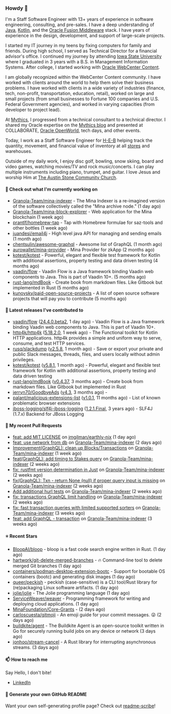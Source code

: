 ### Howdy 👋

I'm a Staff Software Engineer with 13+ years of experience in software engineering, consulting, and pre-sales. I have a deep understanding of [Java](https://www.oracle.com/java/), [Kotlin](https://kotlinlang.org/), and the [Oracle Fusion Middleware](https://www.oracle.com/middleware/) stack. I have years of experience in the design, development, and support of large-scale projects.

I started my IT journey in my teens by fixing computers for family and friends. During high school, I served as Technical Director for a financial advisor's office. I continued my journey by attending [Iowa State University](https://www.iastate.edu/) where I graduated in 3 years with a B.S. in Management Information Systems. After college, I started working with [Oracle WebCenter Content](https://docs.oracle.com/en/middleware/webcenter/content/12.2.1.4/).

I am globally recognized within the WebCenter Content community. I have worked with clients around the world to help them solve their business problems. I have worked with clients in a wide variety of industries (finance, tech, non-profit, transportation, education, retail), worked on large and small projects (from small businesses to Fortune 100 companies and U.S. Federal Government agencies), and worked in varying capacities (from developer to project lead).

At [Mythics](https://www.mythics.com/), I progressed from a technical consultant to a technical director. I shared my Oracle expertise on the [Mythics blog](https://mythics.com/blog/) and presented at COLLABORATE, [Oracle OpenWorld](https://www.oracle.com/cloudworld/), tech days, and other events.

Today, I work as a Staff Software Engineer for [H-E-B](https://digital.heb.com/) helping track the quantity, movement, and financial value of inventory at all [stores](https://heb.com/store-locations) and warehouses.

Outside of my daily work, I enjoy disc golf, bowling, snow skiing, board and video games, watching movies/TV and rock music/concerts. I can play multiple instruments including piano, trumpet, and guitar. I love Jesus and worship Him at [The Austin Stone Community Church](https://austinstone.org/).

#### 👷 Check out what I'm currently working on

- [Granola-Team/mina-indexer](https://github.com/Granola-Team/mina-indexer) - The Mina Indexer is a re-imagined version of the software collectively called the &#34;Mina archive node.&#34; (1 day ago)
- [Granola-Team/mina-block-explorer](https://github.com/Granola-Team/mina-block-explorer) - Web application for the Mina blockchain (1 week ago)
- [prantlf/homebrew-tap](https://github.com/prantlf/homebrew-tap) - Tap with Homebrew formulae for saz-tools and other bottles (1 week ago)
- [juandesi/email4j](https://github.com/juandesi/email4j) - High level java API for managing and sending emails (1 month ago)
- [chentsulin/awesome-graphql](https://github.com/chentsulin/awesome-graphql) - Awesome list of GraphQL (1 month ago)
- [aurowallet/mina-provider](https://github.com/aurowallet/mina-provider) - Mina Provider for zkApp (2 months ago)
- [kotest/kotest](https://github.com/kotest/kotest) - Powerful, elegant and flexible test framework for Kotlin with additional assertions, property testing and data driven testing (4 months ago)
- [vaadin/flow](https://github.com/vaadin/flow) - Vaadin Flow is a Java framework binding Vaadin web components to Java. This is part of Vaadin 10&#43;. (5 months ago)
- [rust-lang/mdBook](https://github.com/rust-lang/mdBook) - Create book from markdown files. Like Gitbook but implemented in Rust (5 months ago)
- [kunovsky/paid-open-source-projects](https://github.com/kunovsky/paid-open-source-projects) - A list of open source software projects that will pay you to contribute  (5 months ago)

#### 🔭 Latest releases I've contributed to

- [vaadin/flow](https://github.com/vaadin/flow) ([24.4.0.beta2](https://github.com/vaadin/flow/releases/tag/24.4.0.beta2), 1 day ago) - Vaadin Flow is a Java framework binding Vaadin web components to Java. This is part of Vaadin 10&#43;.
- [http4k/http4k](https://github.com/http4k/http4k) ([5.18.2.0](https://github.com/http4k/http4k/releases/tag/5.18.2.0), 1 week ago) - The Functional toolkit for Kotlin HTTP applications. http4k provides a simple and uniform way to serve, consume, and test HTTP services.
- [rusq/slackdump](https://github.com/rusq/slackdump) ([v2.5.8](https://github.com/rusq/slackdump/releases/tag/v2.5.8), 1 month ago) - Save or export your private and public Slack messages, threads, files, and users locally without admin privileges.
- [kotest/kotest](https://github.com/kotest/kotest) ([v5.8.1](https://github.com/kotest/kotest/releases/tag/v5.8.1), 1 month ago) - Powerful, elegant and flexible test framework for Kotlin with additional assertions, property testing and data driven testing
- [rust-lang/mdBook](https://github.com/rust-lang/mdBook) ([v0.4.37](https://github.com/rust-lang/mdBook/releases/tag/v0.4.37), 3 months ago) - Create book from markdown files. Like Gitbook but implemented in Rust
- [jerryn70/GoodbyeAds](https://github.com/jerryn70/GoodbyeAds) ([v4.3](https://github.com/jerryn70/GoodbyeAds/releases/tag/v4.3), 3 months ago) - 
- [palant/malicious-extensions-list](https://github.com/palant/malicious-extensions-list) ([v1.0.1](https://github.com/palant/malicious-extensions-list/releases/tag/v1.0.1), 11 months ago) - List of known problematic browser extensions
- [jboss-logging/slf4j-jboss-logging](https://github.com/jboss-logging/slf4j-jboss-logging) ([1.2.1.Final](https://github.com/jboss-logging/slf4j-jboss-logging/releases/tag/1.2.1.Final), 3 years ago) - SLF4J (1.7.x) Backend for JBoss Logging

#### 🔨 My recent Pull Requests

- [feat: add MIT LICENSE](https://github.com/jmgilman/earthly-nix/pull/1) on [jmgilman/earthly-nix](https://github.com/jmgilman/earthly-nix) (1 day ago)
- [feat: use network from db](https://github.com/Granola-Team/mina-indexer/pull/841) on [Granola-Team/mina-indexer](https://github.com/Granola-Team/mina-indexer) (2 days ago)
- [Improvement(GraphQL): clean up Blocks/Transactions](https://github.com/Granola-Team/mina-indexer/pull/826) on [Granola-Team/mina-indexer](https://github.com/Granola-Team/mina-indexer) (1 week ago)
- [feat(GraphQL): add timing to Stakes query](https://github.com/Granola-Team/mina-indexer/pull/814) on [Granola-Team/mina-indexer](https://github.com/Granola-Team/mina-indexer) (2 weeks ago)
- [fix: rustfmt version determination in Just](https://github.com/Granola-Team/mina-indexer/pull/812) on [Granola-Team/mina-indexer](https://github.com/Granola-Team/mina-indexer) (2 weeks ago)
- [fix(GraphQL): Txn - return None (null) if proper query input is missing](https://github.com/Granola-Team/mina-indexer/pull/810) on [Granola-Team/mina-indexer](https://github.com/Granola-Team/mina-indexer) (2 weeks ago)
- [Add additional hurl tests](https://github.com/Granola-Team/mina-indexer/pull/800) on [Granola-Team/mina-indexer](https://github.com/Granola-Team/mina-indexer) (2 weeks ago)
- [fix: transactions GraphQL limit handling](https://github.com/Granola-Team/mina-indexer/pull/791) on [Granola-Team/mina-indexer](https://github.com/Granola-Team/mina-indexer) (2 weeks ago)
- [fix: fast transaction queries with limited supported sorters](https://github.com/Granola-Team/mina-indexer/pull/787) on [Granola-Team/mina-indexer](https://github.com/Granola-Team/mina-indexer) (3 weeks ago)
- [ feat: add GraphQL - transaction](https://github.com/Granola-Team/mina-indexer/pull/786) on [Granola-Team/mina-indexer](https://github.com/Granola-Team/mina-indexer) (3 weeks ago)

#### ⭐ Recent Stars

- [BloopAI/bloop](https://github.com/BloopAI/bloop) - bloop is a fast code search engine written in Rust. (1 day ago)
- [hartwork/git-delete-merged-branches](https://github.com/hartwork/git-delete-merged-branches) - :fire: Command-line tool to delete merged Git branches (1 day ago)
- [containers/podman-desktop-extension-bootc](https://github.com/containers/podman-desktop-extension-bootc) - Support for bootable OS containers (bootc) and generating disk images (1 day ago)
- [queer/peckish](https://github.com/queer/peckish) - peckish (case-sensitive) is a CLI tool/Rust library for (re)packaging Linux software artifacts. (1 day ago)
- [jolie/jolie](https://github.com/jolie/jolie) - The Jolie programming language (1 day ago)
- [ServiceWeaver/weaver](https://github.com/ServiceWeaver/weaver) - Programming framework for writing and deploying cloud applications. (1 day ago)
- [MinaFoundation/Core-Grants](https://github.com/MinaFoundation/Core-Grants) -  (2 days ago)
- [carloscuesta/gitmoji](https://github.com/carloscuesta/gitmoji) - An emoji guide for your commit messages. 😜  (2 days ago)
- [buildkite/agent](https://github.com/buildkite/agent) - The Buildkite Agent is an open-source toolkit written in Go for securely running build jobs on any device or network (3 days ago)
- [jonhoo/stream-cancel](https://github.com/jonhoo/stream-cancel) - A Rust library for interrupting asynchronous streams. (3 days ago)

#### 📫 How to reach me

Say Hello, I don't bite!

- [LinkedIn](https://www.linkedin.com/in/jonathanhult/)

#### 📖 Generate your own GitHub README

Want your own self-generating profile page? Check out [readme-scribe](https://github.com/muesli/readme-scribe)!
